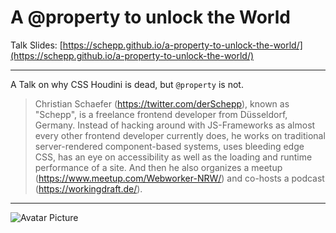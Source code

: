 A @property to unlock the World
======

Talk Slides: [https://schepp.github.io/a-property-to-unlock-the-world/](https://schepp.github.io/a-property-to-unlock-the-world/)

---

A Talk on why CSS Houdini is dead, but `@property` is not.

> Christian Schaefer (https://twitter.com/derSchepp), known as "Schepp", is a freelance frontend developer from Düsseldorf, Germany. Instead of hacking around with JS-Frameworks as almost every other frontend developer currently does, he works on traditional server-rendered component-based systems, uses bleeding edge CSS, has an eye on accessibility as well as the loading and runtime performance of a site. And then he also organizes a meetup (https://www.meetup.com/Webworker-NRW/) and co-hosts a podcast (https://workingdraft.de/).

---

![Avatar Picture](https://s.gravatar.com/avatar/7096dcb1690ef7418c4e94518f2fed31?s=200) 
 

